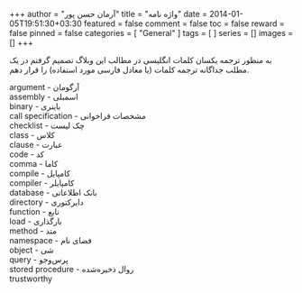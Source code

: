 +++
author = "آرمان حسن پور"
title = "واژه نامه" 
date = 2014-01-05T19:51:30+03:30
featured = false
comment = false
toc = false
reward = false
pinned = false
categories = [
	"General"
]
tags = [
]
series = []
images = []
+++

به منظور ترجمه یکسان کلمات انگلیسی در مطالب این وبلاگ تصمیم گرفتم در یک مطلب جداگانه ترجمه کلمات (یا معادل فارسی مورد استفاده) را قرار دهم.
<!--more-->
argument - آرگومان
</br>
assembly - اسمبلی
</br>
binary - باینری
</br>
call specification - مشخصات فراخوانی
</br>
checklist - چک لیست
</br>
class - کلاس
</br>
clause - عبارت
</br>
code - کد
</br>
comma - کاما
</br>
compile - کامپایل
</br>
compiler - کامپایلر
</br>
database - بانک اطلاعاتی
</br>
directory - دایرکتوری
</br>
function - تابع
</br>
load - بارگذاری
</br>
method - متد
</br>
namespace - فضای نام
</br>
object - شی
</br>
query - پرس‌و‌جو
</br>
stored procedure - روال‌ ذخیره‌شده
</br>
trustworthy

